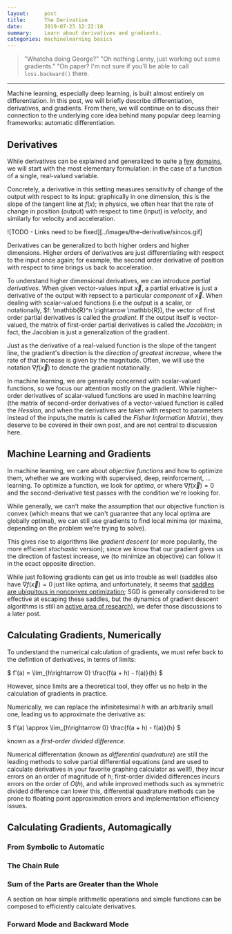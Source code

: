 ```yaml
---
layout:     post
title:      The Derivative
date:       2019-07-23 12:22:18
summary:    Learn about derivatives and gradients.
categories: machinelearning basics
---
```


> "Whatcha doing George?" "Oh nothing Lenny, just working out some gradients." "On paper? I'm not sure if you'll be able to call `loss.backward()` there.   

---

Machine learning, especially deep learning, is built almost entirely on differentiation. In this post, we will briefly describe differentiation, derivatives, and gradients. From there, we will continue on to discuss their connection to the underlying core idea behind many popular deep learning frameworks: automatic differentiation.

## Derivatives

While derivatives can be explained and generalized to quite [a](#TODO) [few](#TODO) [domains](#TODO), we will start with the most elementary formulation: in the case of a function of a single, real-valued variable.

Concretely, a derivative in this setting measures sensitivity of change of the output with respect to its input: graphically in one dimension, this is the slope of the tangent line at $f(x)$; in physics, we often hear that the rate of change in position (output) with respect to time (input) is _velocity_, and similarly for velocity and acceleration.

![TODO - Links need to be fixed][../images/the-derivative/sincos.gif]

Derivatives can be generalized to both higher orders and higher dimensions. Higher orders of derivatives are just differentiating with respect to the input once again; for example, the second order derivative of position with respect to time brings us back to acceleration.

To understand higher dimensional derivatives, we can introduce _partial derivatives_. When given vector-values input $\vec{x}$, a partial erivative is just a derivative of the output with repsect to a particular _component_ of $\vec{x}$. When dealing with scalar-valued functions (i.e the output is a scalar, or notationally, $f: \mathbb{R}^n \rightarrow \mathbb{R}), the vector of first order partial derivatives is called the _gradient_. If the output itself is vector-valued, the matrix of first-order partial derivatives is called the _Jacobian_; in fact, the Jacobian is just a generalization of the gradient.

Just as the derivative of a real-valued function is the slope of the tangent line, the gradient's direction is the _direction of greatest increase_, where the rate of that increase is given by the magnitude. Often, we will use the notation $\nabla f(\vec{x})$ to denote the gradient notationally.

In machine learning, we are generally concerned with scalar-valued functions, so we focus our attention mostly on the gradient. While higher-order derivatives of scalar-valued functions are used in machine learning (the matrix of second-order derivatives of a vector-valued function is called the _Hessian_, and when the derivatives are taken with respect to parameters instead of the inputs,the matrix is called the _Fisher Information Matrix_), they deserve to be covered in their own post, and are not central to discussion here.

## Machine Learning and Gradients

In machine learning, we care about _objective functions_ and how to optimize them, whether we are working with supervised, deep, reinforcement, ... learning. To optimize a function, we look for _optima_, or where $\nabla f(\vec{x}) = 0$ and the second-derivative test passes with the condition we're looking for. 

While generally, we can't make the assumption that our objective function is convex (which means that we can't guarantee that any local optima are globally optimal), we can still use gradients to find local minima (or maxima, depending on the problem we're trying to solve).

This gives rise to algorithms like _gradient descent_ (or more popularlly, the more efficient _stochastic_ version); since we know that our gradient gives us the direction of fastest increase, we (to minimize an objective) can follow it in the ecact opposite direction.

While just following gradients can get us into trouble as well (saddles also have $\nabla f(\vec{x}) = 0$ just like optima, and unfortunately, it seems that [saddles are ubiquitous in nonconvex optimization](#TODO); SGD is generally considered to be effective at escaping these saddles, but the dynamics of gradient descent algorithms is still an [active area of research](#TODO)), we defer those discussions to a later post.

## Calculating Gradients, Numerically

To understand the numerical calculation of gradients, we must refer back to the defintion of derivatives, in terms of limits:

$ f'(a) = \lim_{h\rightarrow 0} \frac{f(a + h) - f(a)}{h} $

However, since limits are a theoretical tool, they offer us no help in the calculation of gradients in practice.

Numerically, we can replace the infinitetesimal $h$ with an arbitrarily small one, leading us to approximate the derivative as:

$ f'(a) \approx \lim_{h\rightarrow 0} \frac{f(a + h) - f(a)}{h} $

known as a _first-order divided difference_.

Numerical differentation (known as _differential quadrature_) are still the leading methods to solve partial differential equations (and are used to calculate derivatives in your favorite graphing calculator as well!), they incur errors on an order of magnitude of $h$; first-order divided differences incurs errors on the order of $O(h)$, and while improved methods such as symmetric divided difference can lower this, differential quadrature methods can be prone to floating point approximation errors and implementation efficiency issues.

## Calculating Gradients, Automagically

### From Symbolic to Automatic

### The Chain Rule

### Sum of the Parts are Greater than the Whole

A section on how simple arithmetic operations and simple functions can be composed to efficiently calculate derivatives.

### Forward Mode and Backward Mode
 
